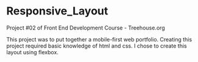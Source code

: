 # Responsive_Layout
Project #02 of Front End Development Course - Treehouse.org

This project was to put together a mobile-first web portfolio.
Creating this project required basic knowledge of html and css.
I chose to create this layout using flexbox.
